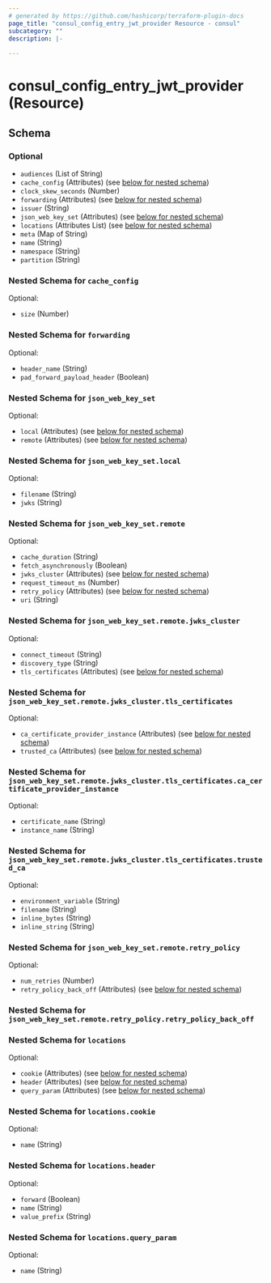 ```yaml
---
# generated by https://github.com/hashicorp/terraform-plugin-docs
page_title: "consul_config_entry_jwt_provider Resource - consul"
subcategory: ""
description: |-
  
---
```


# consul_config_entry_jwt_provider (Resource)





<!-- schema generated by tfplugindocs -->
## Schema

### Optional

- `audiences` (List of String)
- `cache_config` (Attributes) (see [below for nested schema](#nestedatt--cache_config))
- `clock_skew_seconds` (Number)
- `forwarding` (Attributes) (see [below for nested schema](#nestedatt--forwarding))
- `issuer` (String)
- `json_web_key_set` (Attributes) (see [below for nested schema](#nestedatt--json_web_key_set))
- `locations` (Attributes List) (see [below for nested schema](#nestedatt--locations))
- `meta` (Map of String)
- `name` (String)
- `namespace` (String)
- `partition` (String)

<a id="nestedatt--cache_config"></a>
### Nested Schema for `cache_config`

Optional:

- `size` (Number)


<a id="nestedatt--forwarding"></a>
### Nested Schema for `forwarding`

Optional:

- `header_name` (String)
- `pad_forward_payload_header` (Boolean)


<a id="nestedatt--json_web_key_set"></a>
### Nested Schema for `json_web_key_set`

Optional:

- `local` (Attributes) (see [below for nested schema](#nestedatt--json_web_key_set--local))
- `remote` (Attributes) (see [below for nested schema](#nestedatt--json_web_key_set--remote))

<a id="nestedatt--json_web_key_set--local"></a>
### Nested Schema for `json_web_key_set.local`

Optional:

- `filename` (String)
- `jwks` (String)


<a id="nestedatt--json_web_key_set--remote"></a>
### Nested Schema for `json_web_key_set.remote`

Optional:

- `cache_duration` (String)
- `fetch_asynchronously` (Boolean)
- `jwks_cluster` (Attributes) (see [below for nested schema](#nestedatt--json_web_key_set--remote--jwks_cluster))
- `request_timeout_ms` (Number)
- `retry_policy` (Attributes) (see [below for nested schema](#nestedatt--json_web_key_set--remote--retry_policy))
- `uri` (String)

<a id="nestedatt--json_web_key_set--remote--jwks_cluster"></a>
### Nested Schema for `json_web_key_set.remote.jwks_cluster`

Optional:

- `connect_timeout` (String)
- `discovery_type` (String)
- `tls_certificates` (Attributes) (see [below for nested schema](#nestedatt--json_web_key_set--remote--jwks_cluster--tls_certificates))

<a id="nestedatt--json_web_key_set--remote--jwks_cluster--tls_certificates"></a>
### Nested Schema for `json_web_key_set.remote.jwks_cluster.tls_certificates`

Optional:

- `ca_certificate_provider_instance` (Attributes) (see [below for nested schema](#nestedatt--json_web_key_set--remote--jwks_cluster--tls_certificates--ca_certificate_provider_instance))
- `trusted_ca` (Attributes) (see [below for nested schema](#nestedatt--json_web_key_set--remote--jwks_cluster--tls_certificates--trusted_ca))

<a id="nestedatt--json_web_key_set--remote--jwks_cluster--tls_certificates--ca_certificate_provider_instance"></a>
### Nested Schema for `json_web_key_set.remote.jwks_cluster.tls_certificates.ca_certificate_provider_instance`

Optional:

- `certificate_name` (String)
- `instance_name` (String)


<a id="nestedatt--json_web_key_set--remote--jwks_cluster--tls_certificates--trusted_ca"></a>
### Nested Schema for `json_web_key_set.remote.jwks_cluster.tls_certificates.trusted_ca`

Optional:

- `environment_variable` (String)
- `filename` (String)
- `inline_bytes` (String)
- `inline_string` (String)




<a id="nestedatt--json_web_key_set--remote--retry_policy"></a>
### Nested Schema for `json_web_key_set.remote.retry_policy`

Optional:

- `num_retries` (Number)
- `retry_policy_back_off` (Attributes) (see [below for nested schema](#nestedatt--json_web_key_set--remote--retry_policy--retry_policy_back_off))

<a id="nestedatt--json_web_key_set--remote--retry_policy--retry_policy_back_off"></a>
### Nested Schema for `json_web_key_set.remote.retry_policy.retry_policy_back_off`





<a id="nestedatt--locations"></a>
### Nested Schema for `locations`

Optional:

- `cookie` (Attributes) (see [below for nested schema](#nestedatt--locations--cookie))
- `header` (Attributes) (see [below for nested schema](#nestedatt--locations--header))
- `query_param` (Attributes) (see [below for nested schema](#nestedatt--locations--query_param))

<a id="nestedatt--locations--cookie"></a>
### Nested Schema for `locations.cookie`

Optional:

- `name` (String)


<a id="nestedatt--locations--header"></a>
### Nested Schema for `locations.header`

Optional:

- `forward` (Boolean)
- `name` (String)
- `value_prefix` (String)


<a id="nestedatt--locations--query_param"></a>
### Nested Schema for `locations.query_param`

Optional:

- `name` (String)
